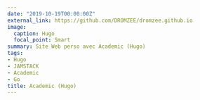 ```yaml
---
date: "2019-10-19T00:00:00Z"
external_link: https://github.com/DROMZEE/dromzee.github.io
image:
  caption: Hugo
  focal_point: Smart
summary: Site Web perso avec Academic (Hugo) 
tags:
- Hugo
- JAMSTACK
- Academic
- Go
title: Academic (Hugo)
---
```

